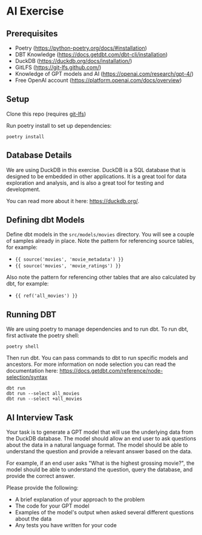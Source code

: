 # AI Exercise

## Prerequisites

- Poetry (https://python-poetry.org/docs/#installation)
- DBT Knowledge (https://docs.getdbt.com/dbt-cli/installation)
- DuckDB (https://duckdb.org/docs/installation/)
- GitLFS (https://git-lfs.github.com/)
- Knowledge of GPT models and AI (https://openai.com/research/gpt-4/)
- Free OpenAI account (https://platform.openai.com/docs/overview)

## Setup

Clone this repo (requires [git-lfs](https://git-lfs.github.com/))

Run poetry install to set up dependencies:

```
poetry install
```

## Database Details

We are using DuckDB in this exercise. DuckDB is a SQL database that is designed to be embedded in other applications. It is a great tool for data exploration and analysis, and is also a great tool for testing and development.

You can read more about it here: https://duckdb.org/.

## Defining dbt Models

Define dbt models in the `src/models/movies` directory. You will see a couple of samples already in place. Note the
pattern for referencing source tables, for example:

- `{{ source('movies', 'movie_metadata') }}`
- `{{ source('movies', 'movie_ratings') }}`

Also note the pattern for referencing other tables that are also calculated by dbt, for example:

- `{{ ref('all_movies') }}`

## Running DBT

We are using poetry to manage dependencies and to run dbt. To run dbt, first activate the poetry shell:

```
poetry shell
```

Then run dbt. You can pass commands to dbt to run specific models and ancestors. For more information on node selection you can read the documentation here: https://docs.getdbt.com/reference/node-selection/syntax

```
dbt run
dbt run --select all_movies
dbt run --select +all_movies
```

## AI Interview Task

Your task is to generate a GPT model that will use the underlying data from the DuckDB database. The model should allow an end user to ask questions about the data in a natural language format. The model should be able to understand the question and provide a relevant answer based on the data.

For example, if an end user asks "What is the highest grossing movie?", the model should be able to understand the question, query the database, and provide the correct answer.

Please provide the following:

- A brief explanation of your approach to the problem
- The code for your GPT model
- Examples of the model's output when asked several different questions about the data
- Any tests you have written for your code
